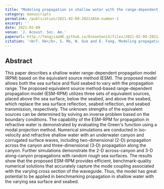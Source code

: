 ```yaml
---
title: "Modeling propagation in shallow water with the range-dependent sea surfaces and fluid seabeds using the equivalent source method"
category: manuscripts
permalink: /publication/2021-02-09-2021JASA-number-1
excerpt: ''
date: 2021-02-09
venue: 'J. Acoust. Soc. Am.'
paperurl: http://TengjiaoHE.github.io/OceanSoniX/files/2021-02-09-2021JASA-number-1.pdf
citation: '<b>T. He</b>, S. Mo, W. Guo and E. Fang, Modeling propagation in shallow water with the range-dependent sea surfaces and fluid seabeds using the equivalent source method, <i>J. Acoust. Soc. Am.</i>, 149, 997 (2021) (https://doi.org/10.1121/10.0001522)'
---
```


## Abstract

This paper describes a shallow water range-dependent propagation model (RPM) based on the equivalent source method (ESM). The proposed model allows both the sea surface and fluid seabed to vary with the propagation range. The proposed equivalent source method-based range-dependent propagation model (ESM-RPM) utilizes three sets of equivalent sources, placed above the sea surface, below the seabed, and above the seabed, which replace the sea surface reflection, seabed reflection, and seabed transmission, respectively. The unknown strengths of the equivalent sources can be determined by solving an inverse problem based on the boundary conditions. The capability of the ESM-RPM for propagation in refractive water is demonstrated by evaluating the Green's function using a modal projection method. Numerical simulations are conducted in iso-velocity and refractive shallow water with an underwater canyon and corrugated surface waves, including two-dimensional (2-D) propagation across the canyon and three-dimensional (3-D) propagation along the canyon. Further simulations demonstrate the 2-D across-canyon and 3-D along-canyon propagations with random rough sea surfaces. The results show that the proposed ESM-RPM provides efficient, benchmark-quality numerical solutions that accurately capture the mode coupling associated with the varying cross section of the waveguide. Thus, the model has great potential to be applied in benchmarking propagation in shallow water with the varying sea surface and seabed.

